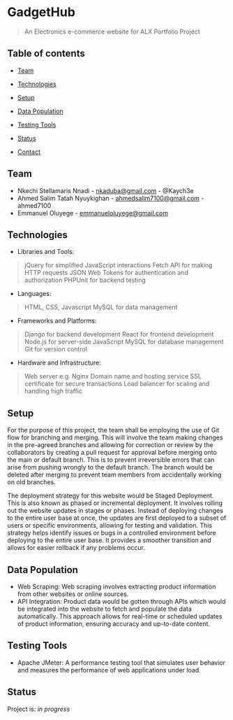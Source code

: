 # GadgetHub
> An Electronics e-commerce website for ALX Portfolio Project

## Table of contents
* [Team](#team)
* [Technologies](#technologies)
* [Setup](#setup)
* [Data Population](#datapopulation)
* [Testing Tools](#testingtools)
* [Status](#status)

* [Contact](#contact)

## Team
* Nkechi Stellamaris Nnadi - nkaduba@gmail.com - @Kaych3e
* Ahmed Salim Tatah Nyuykighan - ahmedsalim7100@gmail.com - ahmed7100
* Emmanuel Oluyege - emmanueloluyege@gmail.com

## Technologies
* Libraries and Tools: 
> jQuery for simplified JavaScript interactions
> Fetch API for making HTTP requests
> JSON Web Tokens for authentication and authorization
> PHPUnit for backend testing
* Languages:
> HTML, CSS, Javascript
> MySQL for data management
* Frameworks and Platforms:
> Django for backend development
> React for frontend development
> Node.js for server-side JavaScript
> MySQL for database management
> Git for version control
* Hardware and Infrastructure:
> Web server e.g. Nginx
> Domain name and hosting service
> SSL certificate for secure transactions
> Load balancer for scaling and handling high traffic

## Setup
For the purpose of this project, the team shall be employing the use of Git flow for branching and merging. This will involve the team making changes in the pre-agreed branches and allowing for correction or review by the collaborators by creating a pull request for approval before merging onto the main or default branch. This is to prevent irreversible errors that can arise from pushing wrongly to the default branch. The branch would be deleted after merging to prevent team members from accidentally working on old branches.

The deployment strategy for this website would be Staged Deployment. This is also known as phased or incremental deployment. It involves rolling out the website updates in stages or phases. Instead of deploying changes to the entire user base at once, the updates are first deployed to a subset of users or specific environments, allowing for testing and validation. This strategy helps identify issues or bugs in a controlled environment before deploying to the entire user base. It provides a smoother transition and allows for easier rollback if any problems occur.

## Data Population
* Web Scraping: Web scraping involves extracting product information from other websites or online sources.
* API Integration: Product data would be gotten through APIs which would be integrated into the website to fetch and populate the data automatically. This approach allows for real-time or scheduled updates of product information, ensuring accuracy and up-to-date content.

## Testing Tools
* Apache JMeter: A performance testing tool that simulates user behavior and measures the performance of web applications under load.

## Status
Project is: _in progress_
